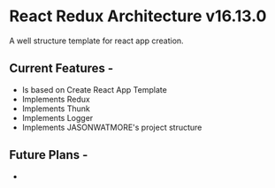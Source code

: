 # React Redux Architecture v16.13.0

A well structure template for react app creation.

## Current Features - 

- Is based on Create React App Template
- Implements Redux
- Implements Thunk
- Implements Logger
- Implements JASONWATMORE's project structure

## Future Plans -

-